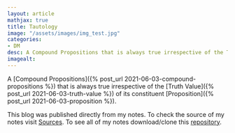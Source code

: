 ```yaml
---
layout: article
mathjax: true
title: Tautology
image: "/assets/images/img_test.jpg"
categories:
- DM
desc: A Compound Propositions that is always true irrespective of the Truth Value of its constituent Proposition. 
imagealt: 
---
```


A [Compound Propositions]({% post_url 2021-06-03-compound-propositions %}) that is always true irrespective of the [Truth Value]({% post_url 2021-06-03-truth-value %}) of its constituent [Proposition]({% post_url 2021-06-03-proposition %}).

This blog was published directly from my notes.
To check the source of my notes visit [Sources](sources.html).
To see all of my notes download/clone this [repository](https://github.com/bovem/CS).
